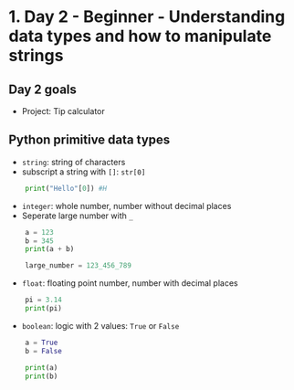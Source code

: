 # 1. Day 2 - Beginner - Understanding data types and how to manipulate strings

## Day 2 goals

- Project: Tip calculator

## Python primitive data types

- `string`: string of characters
- subscript a string with `[]`: `str[0]`

```py
    print("Hello"[0]) #H
```

- `integer`: whole number, number without decimal places
- Seperate large number with `_`

```py
    a = 123
    b = 345
    print(a + b)

    large_number = 123_456_789
```

- `float`: floating point number, number with decimal places

```py
    pi = 3.14
    print(pi)
```

- `boolean`: logic with 2 values: `True` or `False`

```py
    a = True
    b = False 

    print(a)
    print(b)
```
